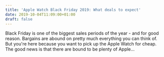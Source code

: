 ```yaml
---
title: 'Apple Watch Black Friday 2019: What deals to expect'
date: 2019-10-04T11:09:00+01:00
draft: false
---
```


Black Friday is one of the biggest sales periods of the year - and for good reason. Bargains are abound on pretty much everything you can think of. But you're here because you want to pick up the Apple Watch for cheap. The good news is that there are bound to be plenty of Apple…